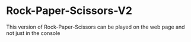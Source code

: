 # Rock-Paper-Scissors-V2

This version of Rock-Paper-Scissors can be played on the web page
and not just in the console